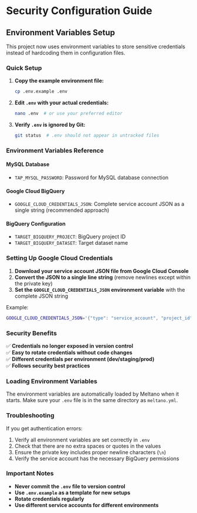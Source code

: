 # Security Configuration Guide

## Environment Variables Setup

This project now uses environment variables to store sensitive credentials instead of hardcoding them in configuration files.

### Quick Setup

1. **Copy the example environment file:**
   ```bash
   cp .env.example .env
   ```

2. **Edit `.env` with your actual credentials:**
   ```bash
   nano .env  # or use your preferred editor
   ```

3. **Verify `.env` is ignored by Git:**
   ```bash
   git status  # .env should not appear in untracked files
   ```

### Environment Variables Reference

#### MySQL Database
- `TAP_MYSQL_PASSWORD`: Password for MySQL database connection

#### Google Cloud BigQuery
- `GOOGLE_CLOUD_CREDENTIALS_JSON`: Complete service account JSON as a single string (recommended approach)

#### BigQuery Configuration
- `TARGET_BIGQUERY_PROJECT`: BigQuery project ID
- `TARGET_BIGQUERY_DATASET`: Target dataset name

### Setting Up Google Cloud Credentials

1. **Download your service account JSON file from Google Cloud Console**
2. **Convert the JSON to a single line string** (remove newlines except within the private key)
3. **Set the `GOOGLE_CLOUD_CREDENTIALS_JSON` environment variable** with the complete JSON string

Example:
```bash
GOOGLE_CLOUD_CREDENTIALS_JSON='{"type": "service_account", "project_id": "your-project", ...}'
```

### Security Benefits

✅ **Credentials no longer exposed in version control**  
✅ **Easy to rotate credentials without code changes**  
✅ **Different credentials per environment (dev/staging/prod)**  
✅ **Follows security best practices**  

### Loading Environment Variables

The environment variables are automatically loaded by Meltano when it starts. Make sure your `.env` file is in the same directory as `meltano.yml`.

### Troubleshooting

If you get authentication errors:
1. Verify all environment variables are set correctly in `.env`
2. Check that there are no extra spaces or quotes in the values
3. Ensure the private key includes proper newline characters (`\n`)
4. Verify the service account has the necessary BigQuery permissions

### Important Notes

- **Never commit the `.env` file to version control**
- **Use `.env.example` as a template for new setups**
- **Rotate credentials regularly**
- **Use different service accounts for different environments**
